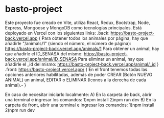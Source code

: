 # basto-project

Este proyecto fue creado en Vite, utiliza React, Redux, Bootstrap, Node, Express, Mongoose y MongoDB como tecnologías principales.
Está deployado en Vercel con los siguientes links:
.back: https://basto-project-back.vercel.app
{
    Para obtener todos los animales por página, hay que añadirle "/animals/1" (siendo el número, el número de página): https://basto-project-back.vercel.app/animals/1
    Para obtener un animal, hay que añadirle el ID_SENASA del mismo: https://basto-project-back.vercel.app/animal/ID_SENASA
    Para eliminar un animal, hay que añadirle el _id del mismo: https://basto-project-back.vercel.app/animal/_id
}
.front: https://basto-project.vercel.app/
{
    En el front tenemos todas las opciones anteriores habilitadas, además de poder CREAR (Botón NUEVO ANIMAL) un animal, EDITAR o ELIMINAR (Iconos a la derecha de cada animal).-
}

En caso de necesitar iniciarlo localmente:
A) En la carpeta de back, abrir una terminal e ingresar los comandos:
    1)npm install
    2)npm run dev
B) En la carpeta de front, abrir una terminal e ingresar los comandos:
    1)npm install
    2)npm run dev

